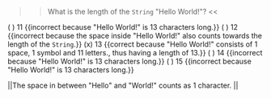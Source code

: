 >>What is the length of the <code>String</code> "Hello World!"? <<

( ) 11 {{incorrect because "Hello World!" is 13 characters long.}}
( ) 12 {{incorrect because the space inside "Hello World!" also counts towards the length of the <code>String</code>.}}
(x) 13 {{correct because "Hello World!" consists of 1 space, 1 symbol and 11 letters., thus having a length of 13.}}
( ) 14 {{incorrect because "Hello World!" is 13 characters long.}}
( ) 15 {{incorrect because "Hello World!" is 13 characters long.}}

||The space in between "Hello" and "World!" counts as 1 character. ||
